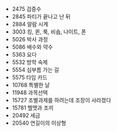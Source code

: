 - 2475 검증수 
- 2845 파티가 끝나고 난 뒤
- 2884 알람 시계
- 3003 킹, 퀸, 룩, 비숍, 나이트, 폰
- 5026 박사 과정
- 5086 배수와 약수
- 5363 요다 
- 5532 방학 숙제
- 5554 심부름 가는 길
- 5575 타임 카드
- 10768 특별한 날
- 11948 과목선택
- 15727 조별과제를 하려는데 조장이 사라졌다
- 15781 헬멧과 조끼
- 20492 세금
- 20540 연길이의 이상형
